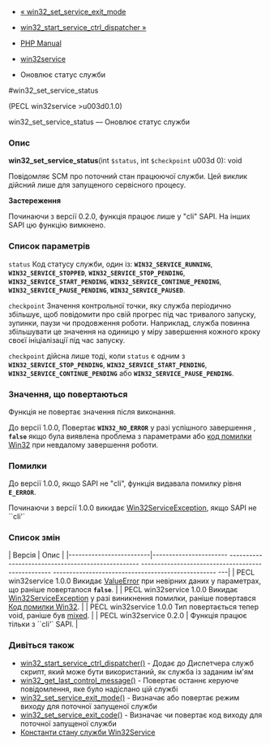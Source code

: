 - [«
win32_set_service_exit_mode](function.win32-set-service-exit-mode.md)
- [win32_start_service_ctrl_dispatcher
»](function.win32-start-service-ctrl-dispatcher.md)

- [PHP Manual](index.md)
- [win32service](ref.win32service.md)
- Оновлює статус служби

#win32_set_service_status

(PECL win32service \>u003d0.1.0)

win32_set_service_status — Оновлює статус служби

### Опис

**win32_set_service_status**(int `$status`, int `$checkpoint` u003d 0): void

Повідомляє SCM про поточний стан працюючої служби. Цей виклик
дійсний лише для запущеного сервісного процесу.

**Застереження**

Починаючи з версії 0.2.0, функція працює лише у "cli" SAPI. На інших
SAPI цю функцію вимкнено.

### Список параметрів

`status`
Код статусу служби, один із: **`WIN32_SERVICE_RUNNING`**,
**`WIN32_SERVICE_STOPPED`**, **`WIN32_SERVICE_STOP_PENDING`**,
**`WIN32_SERVICE_START_PENDING`**, **`WIN32_SERVICE_CONTINUE_PENDING`**,
**`WIN32_SERVICE_PAUSE_PENDING`**, **`WIN32_SERVICE_PAUSED`**.

`checkpoint`
Значення контрольної точки, яку служба періодично збільшує,
щоб повідомити про свій прогрес під час тривалого запуску,
зупинки, паузи чи продовження роботи. Наприклад, служба повинна
збільшувати це значення на одиницю у міру завершення кожного кроку
своєї ініціалізації під час запуску.

`checkpoint` дійсна лише тоді, коли `status` є одним
з **`WIN32_SERVICE_STOP_PENDING`**, **`WIN32_SERVICE_START_PENDING`**,
**`WIN32_SERVICE_CONTINUE_PENDING`** або
**`WIN32_SERVICE_PAUSE_PENDING`**.

### Значення, що повертаються

Функція не повертає значення після виконання.

До версії 1.0.0, Повертає **`WIN32_NO_ERROR`** у разі успішного
завершення , **`false`** якщо була виявлена проблема з параметрами або
[код помилки Win32](win32service.constants.errors.md) при невдалому
завершення роботи.

### Помилки

До версії 1.0.0, якщо SAPI не "cli", функція видавала помилку рівня
**`E_ERROR`**.

Починаючи з версії 1.0.0 викидає
[Win32ServiceException](class.win32serviceexception.md), якщо SAPI не
``cli'`

### Список змін

| Версія | Опис |
|-------------------------|----------------------- -------------------------------------------------- -------------------------------------------------- -------------------------------------------------- ---|
| PECL win32service 1.0.0 Викидає [ValueError](class.valueerror.md) при невірних даних у параметрах, що раніше поверталося **`false`**. |
| PECL win32service 1.0.0 Викидає [Win32ServiceException](class.win32serviceexception.md) у разі виникнення помилки, раніше повертався [Код помилки Win32](win32service.constants.errors.md). |
| PECL win32service 1.0.0 Тип повертається тепер void, раніше був [mixed](language.types.declarations.md#language.types.declarations.mixed). |
| PECL win32service 0.2.0 | Функція працює тільки з ``cli'` SAPI. |

### Дивіться також

- [win32_start_service_ctrl_dispatcher()](function.win32-start-service-ctrl-dispatcher.md) -
Додає до Диспетчера служб скрипт, який може бути використаний,
як служба із заданим ім'ям
- [win32_get_last_control_message()](function.win32-get-last-control-message.md) -
Повертає останнє керуюче повідомлення, яке було надіслано
цій службі
- [win32_set_service_exit_mode()](function.win32-set-service-exit-mode.md) -
Визначає або повертає режим виходу для поточної запущеної служби
- [win32_set_service_exit_code()](function.win32-set-service-exit-code.md) -
Визначає чи повертає код виходу для поточної запущеної служби
- [Константи стану служби
Win32Service](win32service.constants.servicestatus.md)
